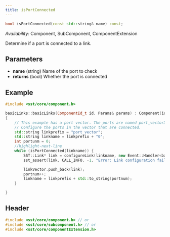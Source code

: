 ```yaml
---
title: isPortConnected
---
```


```cpp
bool isPortConnected(const std::string& name) const;
```
*Availability:* Component, SubComponent, ComponentExtension

Determine if a port is connected to a link.


## Parameters
* **name** (string) Name of the port to check
* **returns** (bool) Whether the port is connected


## Example

<!--- SOURCE_CODE: sst-elements/src/sst/elements/simpleElementExample/basicLinks.cc --->
```cpp title="Excerpt from sst-elements/src/sst/elements/simpleElementExample/basicLinks.cc"
#include <sst/core/component.h>

basicLinks::basicLinks(ComponentId_t id, Params& params) : Component(id) 
{
    // This example has a port vector. The ports are named port_vectorX where X is the vector index.
    // Configure the ports in the vector that are connected.
    std::string linkprefix = "port_vector";
    std::string linkname = linkprefix + "0";
    int portunm = 0;
    //highlight-next-line
    while (isPortConnected(linkname)) {
        SST::Link* link = configureLink(linkname, new Event::Handler<basicLinks,int>(this, &basicLinks::handleWithEventID, portnum));
        sst_assert(link, CALL_INFO, -1, "Error: Link configuration failed\n");

        linkVector.push_back(link);
        portnum++;
        linkname = linkprefix + std::to_string(portnum);
    }

}
```

## Header
```cpp
#include <sst/core/component.h> // or
#include <sst/core/subcomponent.h> // or
#include <sst/core/componentExtension.h>
```
